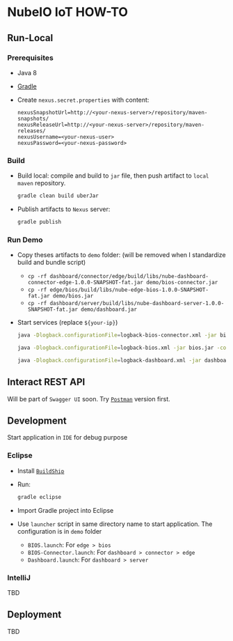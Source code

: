 # NubeIO IoT HOW-TO

## Run-Local

### Prerequisites

- Java 8
- [Gradle](https://gradle.org/)
- Create `nexus.secret.properties` with content:

  ```properties
  nexusSnapshotUrl=http://<your-nexus-server>/repository/maven-snapshots/
  nexusReleaseUrl=http://<your-nexus-server>/repository/maven-releases/
  nexusUsername=<your-nexus-user>
  nexusPassword=<your-nexus-password>
  ```

### Build

- Build local: compile and build to `jar` file, then push artifact to `local maven` repository.

  ```bash
  gradle clean build uberJar
  ```

- Publish artifacts to `Nexus` server:

  ```bash
  gradle publish
  ```

### Run Demo

- Copy theses artifacts to `demo` folder: (will be removed when I standardize build and bundle script)

  - `cp -rf dashboard/connector/edge/build/libs/nube-dashboard-connector-edge-1.0.0-SNAPSHOT-fat.jar demo/bios-connector.jar`
  - `cp -rf edge/bios/build/libs/nube-edge-bios-1.0.0-SNAPSHOT-fat.jar demo/bios.jar`
  - `cp -rf dashboard/server/build/libs/nube-dashboard-server-1.0.0-SNAPSHOT-fat.jar demo/dashboard.jar`

- Start services (replace `${your-ip}`)

  ```bash
  java -Dlogback.configurationFile=logback-bios-connector.xml -jar bios-connector.jar -conf bios-connector.json

  java -Dlogback.configurationFile=logback-bios.xml -jar bios.jar -conf bios.json

  java -Dlogback.configurationFile=logback-dashboard.xml -jar dashboard.jar -conf dashboard.json
  ```

## Interact REST API

Will be part of `Swagger UI` soon. Try [`Postman`](https://documenter.getpostman.com/view/670606/RWguwGk8) version first.

## Development

Start application in `IDE` for debug purpose

### Eclipse

- Install [`BuildShip`](https://projects.eclipse.org/projects/tools.buildship)
- Run:

	```bash
	gradle eclipse
	```

- Import Gradle project into Eclipse
- Use `launcher` script in same directory name to start application. The configuration is in `demo` folder
	- `BIOS.launch`: For `edge > bios`
	- `BIOS-Connector.launch`: For `dashboard > connector > edge`
	- `Dashboard.launch`: For `dashboard > server`


### IntelliJ

TBD

## Deployment

TBD
